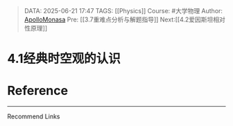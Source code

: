> DATA: 2025-06-21 17:47
> TAGS: [[Physics]]
> Course: #大学物理 
> Author: [ApolloMonasa](https://github.com/ApolloMonasa)
> Pre: [[3.7重难点分析与解题指导]]
> Next:[[4.2爱因斯坦相对性原理]]


# 4.1经典时空观的认识


# Reference


---
Recommend Links
